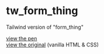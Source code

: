 # tw_form_thing
Tailwind version of "form_thing"  
  
[view the pen](https://codepen.io/11sies/full/rNyvVZw)  
[view the original](https://github.com/11sies/form_thing) (vanilla HTML & CSS)

